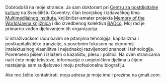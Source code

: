 <!--
.. title: .
-->

Dobrodošli na moje stranice. Ja sam doktorant pri [Centru za postdigitalne kulture](http://www.coventry.ac.uk/research/areas-of-research/postdigital-cultures/) na Sveučilištu Coventry, član teorijskog i izdavačkog tima
[Multimedijalnog instituta](http://www.mi2.hr/), knjižničar-amater projekta [Memory of the World/Javna knjižnica](https://memoryoftheworld.org/) i dio izvedbenog kolektiva [BADco](http://badco.hr/). Moj rad je primarno vođen djelovanjem tih organizacija.

U istraživačkom radu bavim se pitanjima tehnolgija, kapitalizma i postkapitalističke tranzicije, s posebnim fokusom na ekonomiji intelektualnog vlasništva i nejednakoj razvijenosti znanosti i tehnologija. Povremeno pišem i izlažem o kazalištu, plesu i politici. Na ovim stranicama naći ćete moje tekstove, informacije o umjetničkim djelima u čijem nastajanju sam sudjelovao i moju profesionalnu biografiju.

Ako me želite kontaktirati, moja adresa je moje ime i prezime na gmail.com.
